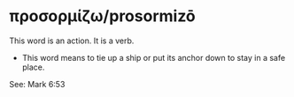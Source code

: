 # προσορμίζω/prosormizō
This word is an action. It is a verb.
* This word means to tie up a ship or put its anchor down to stay in a safe place.

See: Mark 6:53
